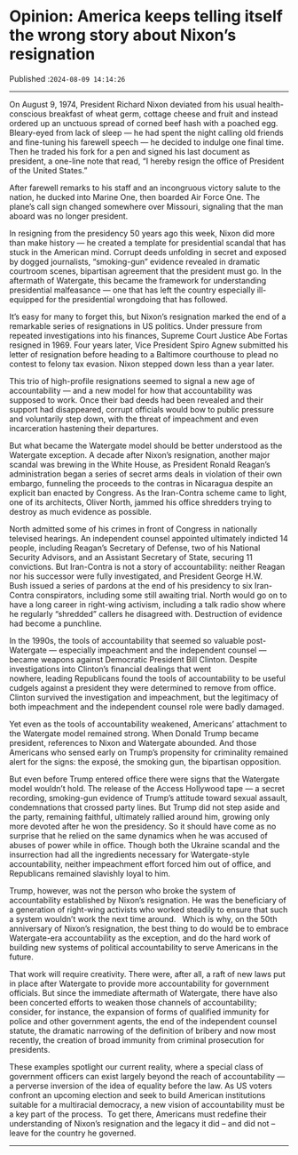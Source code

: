 # Opinion: America keeps telling itself the wrong story about Nixon’s resignation

Published :`2024-08-09 14:14:26`

---

On August 9, 1974, President Richard Nixon deviated from his usual health-conscious breakfast of wheat germ, cottage cheese and fruit and instead ordered up an unctuous spread of corned beef hash with a poached egg. Bleary-eyed from lack of sleep — he had spent the night calling old friends and fine-tuning his farewell speech — he decided to indulge one final time. Then he traded his fork for a pen and signed his last document as president, a one-line note that read, “I hereby resign the office of President of the United States.”

After farewell remarks to his staff and an incongruous victory salute to the nation, he ducked into Marine One, then boarded Air Force One. The plane’s call sign changed somewhere over Missouri, signaling that the man aboard was no longer president.

In resigning from the presidency 50 years ago this week, Nixon did more than make history — he created a template for presidential scandal that has stuck in the American mind. Corrupt deeds unfolding in secret and exposed by dogged journalists, “smoking-gun” evidence revealed in dramatic courtroom scenes, bipartisan agreement that the president must go. In the aftermath of Watergate, this became the framework for understanding presidential malfeasance — one that has left the country especially ill-equipped for the presidential wrongdoing that has followed.

It’s easy for many to forget this, but Nixon’s resignation marked the end of a remarkable series of resignations in US politics. Under pressure from repeated investigations into his finances, Supreme Court Justice Abe Fortas resigned in 1969. Four years later, Vice President Spiro Agnew submitted his letter of resignation before heading to a Baltimore courthouse to plead no contest to felony tax evasion. Nixon stepped down less than a year later.

This trio of high-profile resignations seemed to signal a new age of accountability — and a new model for how that accountability was supposed to work. Once their bad deeds had been revealed and their support had disappeared, corrupt officials would bow to public pressure and voluntarily step down, with the threat of impeachment and even incarceration hastening their departures.

But what became the Watergate model should be better understood as the Watergate exception. A decade after Nixon’s resignation, another major scandal was brewing in the White House, as President Ronald Reagan’s administration began a series of secret arms deals in violation of their own embargo, funneling the proceeds to the contras in Nicaragua despite an explicit ban enacted by Congress. As the Iran-Contra scheme came to light, one of its architects, Oliver North, jammed his office shredders trying to destroy as much evidence as possible.

North admitted some of his crimes in front of Congress in nationally televised hearings. An independent counsel appointed ultimately indicted 14 people, including Reagan’s Secretary of Defense, two of his National Security Advisors, and an Assistant Secretary of State, securing 11 convictions. But Iran-Contra is not a story of accountability: neither Reagan nor his successor were fully investigated, and President George H.W. Bush issued a series of pardons at the end of his presidency to six Iran-Contra conspirators, including some still awaiting trial. North would go on to have a long career in right-wing activism, including a talk radio show where he regularly “shredded” callers he disagreed with. Destruction of evidence had become a punchline.

In the 1990s, the tools of accountability that seemed so valuable post-Watergate — especially impeachment and the independent counsel — became weapons against Democratic President Bill Clinton. Despite investigations into Clinton’s financial dealings that went nowhere, leading Republicans found the tools of accountability to be useful cudgels against a president they were determined to remove from office. Clinton survived the investigation and impeachment, but the legitimacy of both impeachment and the independent counsel role were badly damaged.

Yet even as the tools of accountability weakened, Americans’ attachment to the Watergate model remained strong. When Donald Trump became president, references to Nixon and Watergate abounded. And those Americans who sensed early on Trump’s propensity for criminality remained alert for the signs: the exposé, the smoking gun, the bipartisan opposition.

But even before Trump entered office there were signs that the Watergate model wouldn’t hold. The release of the Access Hollywood tape — a secret recording, smoking-gun evidence of Trump’s attitude toward sexual assault, condemnations that crossed party lines. But Trump did not step aside and the party, remaining faithful, ultimately rallied around him, growing only more devoted after he won the presidency. So it should have come as no surprise that he relied on the same dynamics when he was accused of abuses of power while in office. Though both the Ukraine scandal and the insurrection had all the ingredients necessary for Watergate-style accountability, neither impeachment effort forced him out of office, and Republicans remained slavishly loyal to him.

Trump, however, was not the person who broke the system of accountability established by Nixon’s resignation. He was the beneficiary of a generation of right-wing activists who worked steadily to ensure that such a system wouldn’t work the next time around.   Which is why, on the 50th anniversary of Nixon’s resignation, the best thing to do would be to embrace Watergate-era accountability as the exception, and do the hard work of building new systems of political accountability to serve Americans in the future.

That work will require creativity. There were, after all, a raft of new laws put in place after Watergate to provide more accountability for government officials. But since the immediate aftermath of Watergate, there have also been concerted efforts to weaken those channels of accountability; consider, for instance, the expansion of forms of qualified immunity for police and other government agents, the end of the independent counsel statute, the dramatic narrowing of the definition of bribery and now most recently, the creation of broad immunity from criminal prosecution for presidents.

These examples spotlight our current reality, where a special class of government officers can exist largely beyond the reach of accountability — a perverse inversion of the idea of equality before the law. As US voters confront an upcoming election and seek to build American institutions suitable for a multiracial democracy, a new vision of accountability must be a key part of the process.  To get there, Americans must redefine their understanding of Nixon’s resignation and the legacy it did – and did not – leave for the country he governed.

---

